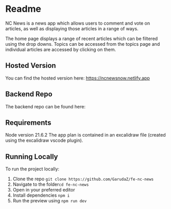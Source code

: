 # Readme

NC News is a news app which allows users to comment and vote on articles, as well as displaying those articles in a range of ways.

The home page displays a range of recent articles which can be filtered using the drop downs. Topics can be accessed from the topics page and individual articles are accessed by clicking on them.

## Hosted Version

You can find the hosted version here:
https://ncnewsnow.netlify.app

## Backend Repo

The backend repo can be found here:

## Requirements

Node version 21.6.2
The app plan is contained in an excalidraw file (created using the excalidraw vscode plugin).

## Running Locally

To run the project locally:

1. Clone the repo `git clone https://github.com/GarudaZ/fe-nc-news`
2. Navigate to the folder`cd fe-nc-news`
3. Open in your preferred editor
4. Install dependencies `npm i`
5. Run the preview using `npm run dev`
